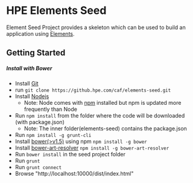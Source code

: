 # HPE Elements Seed

Element Seed Project provides a skeleton which can be used to build an application using [Elements](https://pages.github.hpe.com/caf/elements/documentation.html).

## Getting Started

##### Install with Bower
* Install [Git](https://git-scm.com/downloads)
* run ``` git clone https://github.hpe.com/caf/elements-seed.git  ```
* Install [Nodejs](https://nodejs.org/en/)
  * Note: Node comes with [npm](https://docs.npmjs.com/getting-started/installing-node) installed but npm is updated more frequently than Node
* Run  ```npm install``` from the folder where the code will be downloaded (with package.json)
  * Note: The inner folder(elements-seed) contains the package.json
* Run ```npm install -g grunt-cli```
* Install [bower(>v1.5)](http://bower.io/#install-bower) using npm ```npm install -g bower```
* Install [bower-art-resolver](https://www.npmjs.com/package/bower-art-resolver#installation) ```npm install -g bower-art-resolver```
* Run ```bower install``` in the seed project folder
* Run ```grunt```
* Run ```grunt connect```
* Browse "http://localhost:10000/dist/index.html"
